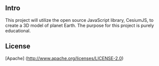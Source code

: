 
## Intro

This project will utilize the open source JavaScript library, CesiumJS, to create a 3D model of planet Earth.
The purpose for this project is purely educational.

## License
[Apache] (http://www.apache.org/licenses/LICENSE-2.0)